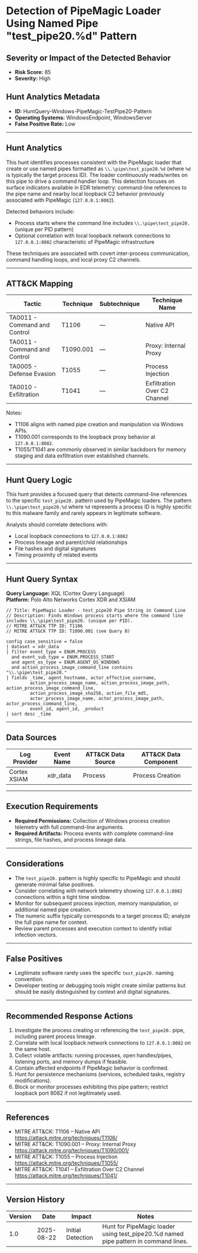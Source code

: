 # Detection of PipeMagic Loader Using Named Pipe "test_pipe20.%d" Pattern

## Severity or Impact of the Detected Behavior
- **Risk Score:** 85
- **Severity:** High

## Hunt Analytics Metadata
- **ID:** HuntQuery-Windows-PipeMagic-TestPipe20-Pattern
- **Operating Systems:** WindowsEndpoint, WindowsServer
- **False Positive Rate:** Low

---

## Hunt Analytics
This hunt identifies processes consistent with the PipeMagic loader that create or use named pipes formatted as `\\.\pipe\test_pipe20.%d` (where `%d` is typically the target process ID). The loader continuously reads/writes on this pipe to drive a command handler loop. This detection focuses on surface indicators available in EDR telemetry: command-line references to the pipe name and nearby local loopback C2 behavior previously associated with PipeMagic (`127.0.0.1:8082`).

Detected behaviors include:
- Process starts where the command line includes `\\.\pipe\test_pipe20.` (unique per PID pattern)
- Optional correlation with local loopback network connections to `127.0.0.1:8082` characteristic of PipeMagic infrastructure

These techniques are associated with covert inter-process communication, command handling loops, and local proxy C2 channels.

---

## ATT&CK Mapping

| Tactic                        | Technique   | Subtechnique | Technique Name                                   |
|------------------------------|-------------|--------------|--------------------------------------------------|
| TA0011 - Command and Control | T1106       | —            | Native API                                       |
| TA0011 - Command and Control | T1090.001   | —            | Proxy: Internal Proxy                            |
| TA0005 - Defense Evasion     | T1055       | —            | Process Injection                                |
| TA0010 - Exfiltration        | T1041       | —            | Exfiltration Over C2 Channel                     |

Notes:
- T1106 aligns with named pipe creation and manipulation via Windows APIs.
- T1090.001 corresponds to the loopback proxy behavior at `127.0.0.1:8082`.
- T1055/T1041 are commonly observed in similar backdoors for memory staging and data exfiltration over established channels.

---

## Hunt Query Logic
This hunt provides a focused query that detects command-line references to the specific `test_pipe20.` pattern used by PipeMagic loaders. The pattern `\\.\pipe\test_pipe20.%d` where `%d` represents a process ID is highly specific to this malware family and rarely appears in legitimate software.

Analysts should correlate detections with:
- Local loopback connections to `127.0.0.1:8082`
- Process lineage and parent/child relationships
- File hashes and digital signatures
- Timing proximity of related events

---

## Hunt Query Syntax

**Query Language:** XQL (Cortex Query Language)  
**Platform:** Polo Alto Networks Cortex XDR and XSIAM

```xql
// Title: PipeMagic Loader - test_pipe20 Pipe String in Command Line
// Description: Finds Windows process starts where the command line includes \\.\pipe\test_pipe20. (unique per PID).
// MITRE ATT&CK TTP ID: T1106
// MITRE ATT&CK TTP ID: T1090.001 (see Query B)

config case_sensitive = false 
| dataset = xdr_data 
| filter event_type = ENUM.PROCESS 
  and event_sub_type = ENUM.PROCESS_START 
  and agent_os_type = ENUM.AGENT_OS_WINDOWS 
  and action_process_image_command_line contains "\\.\pipe\test_pipe20." 
| fields _time, agent_hostname, actor_effective_username, 
         action_process_image_name, action_process_image_path, action_process_image_command_line, 
         action_process_image_sha256, action_file_md5, 
         actor_process_image_name, actor_process_image_path, actor_process_command_line, 
         event_id, agent_id, _product 
| sort desc _time
```

---

## Data Sources

| Log Provider | Event Name | ATT&CK Data Source | ATT&CK Data Component |
|--------------|------------|--------------------|-----------------------|
| Cortex XSIAM | xdr_data   | Process            | Process Creation      |

---

## Execution Requirements
- **Required Permissions:** Collection of Windows process creation telemetry with full command-line arguments.
- **Required Artifacts:** Process events with complete command-line strings, file hashes, and process lineage data.

---

## Considerations
- The `test_pipe20.` pattern is highly specific to PipeMagic and should generate minimal false positives.
- Consider correlating with network telemetry showing `127.0.0.1:8082` connections within a tight time window.
- Monitor for subsequent process injection, memory manipulation, or additional named pipe creation.
- The numeric suffix typically corresponds to a target process ID; analyze the full pipe name for context.
- Review parent processes and execution context to identify initial infection vectors.

---

## False Positives
- Legitimate software rarely uses the specific `test_pipe20.` naming convention.
- Developer testing or debugging tools might create similar patterns but should be easily distinguished by context and digital signatures.

---

## Recommended Response Actions
1. Investigate the process creating or referencing the `test_pipe20.` pipe, including parent process lineage.
2. Correlate with local loopback network connections to `127.0.0.1:8082` on the same host.
3. Collect volatile artifacts: running processes, open handles/pipes, listening ports, and memory dumps if feasible.
4. Contain affected endpoints if PipeMagic behavior is confirmed.
5. Hunt for persistence mechanisms (services, scheduled tasks, registry modifications).
6. Block or monitor processes exhibiting this pipe pattern; restrict loopback port 8082 if not legitimately used.

---

## References
- MITRE ATT&CK: T1106 – Native API https://attack.mitre.org/techniques/T1106/
- MITRE ATT&CK: T1090.001 – Proxy: Internal Proxy https://attack.mitre.org/techniques/T1090/001/
- MITRE ATT&CK: T1055 – Process Injection https://attack.mitre.org/techniques/T1055/
- MITRE ATT&CK: T1041 – Exfiltration Over C2 Channel https://attack.mitre.org/techniques/T1041/

---

## Version History

| Version | Date       | Impact            | Notes                                                                 |
|---------|------------|-------------------|-----------------------------------------------------------------------|
| 1.0     | 2025-08-22 | Initial Detection | Hunt for PipeMagic loader using test_pipe20.%d named pipe pattern in command lines. |
